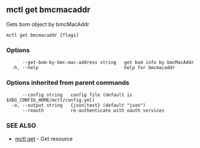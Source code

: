 [Auto generated by spf13/cobra]: <>

## mctl get bmcmacaddr

Gets bom object by bmcMacAddr

```
mctl get bmcmacaddr [flags]
```

### Options

```
      --get-bom-by-bmc-mac-address string   get bom info by bmcMacAddr
  -h, --help                                help for bmcmacaddr
```

### Options inherited from parent commands

```
      --config string   config file (default is $XDG_CONFIG_HOME/mctl/config.yml)
  -o, --output string   {json|text} (default "json")
      --reauth          re-authenticate with oauth services
```

### SEE ALSO

* [mctl get](mctl_get.md)	 - Get resource


